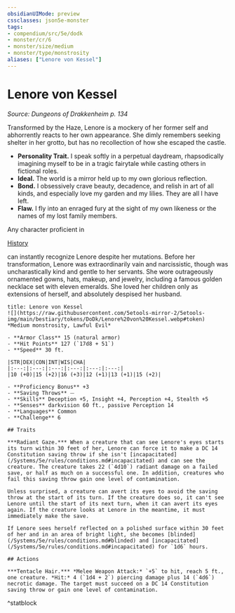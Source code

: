 ```yaml
---
obsidianUIMode: preview
cssclasses: json5e-monster
tags:
- compendium/src/5e/dodk
- monster/cr/6
- monster/size/medium
- monster/type/monstrosity
aliases: ["Lenore von Kessel"]
---
```

# Lenore von Kessel
*Source: Dungeons of Drakkenheim p. 134*  

Transformed by the Haze, Lenore is a mockery of her former self and abhorrently reacts to her own appearance. She dimly remembers seeking shelter in her grotto, but has no recollection of how she escaped the castle.

- **Personality Trait.** I speak softly in a perpetual daydream, rhapsodically imagining myself to be in a tragic fairytale while casting others in fictional roles.  
- **Ideal.** The world is a mirror held up to my own glorious reflection.  
- **Bond.** I obsessively crave beauty, decadence, and relish in art of all kinds, and especially love my garden and my lilies. They are all I have left.  
- **Flaw.** I fly into an enraged fury at the sight of my own likeness or the names of my lost family members.  

Any character proficient in

[History](/Systems/5e/rules/skills.md#History)

can instantly recognize Lenore despite her mutations. Before her transformation, Lenore was extraordinarily vain and narcissistic, though was uncharastically kind and gentle to her servants. She wore outrageously ornamented gowns, hats, makeup, and jewelry, including a famous golden necklace set with eleven emeralds. She loved her children only as extensions of herself, and absolutely despised her husband.

```ad-statblock
title: Lenore von Kessel
![](https://raw.githubusercontent.com/5etools-mirror-2/5etools-img/main/bestiary/tokens/DoDk/Lenore%20von%20Kessel.webp#token)
*Medium monstrosity, Lawful Evil*

- **Armor Class** 15 (natural armor)
- **Hit Points** 127 (`17d8 + 51`)
- **Speed** 30 ft.

|STR|DEX|CON|INT|WIS|CHA|
|:---:|:---:|:---:|:---:|:---:|:---:|
|10 (+0)|15 (+2)|16 (+3)|12 (+1)|13 (+1)|15 (+2)|

- **Proficiency Bonus** +3
- **Saving Throws** ⏤
- **Skills** Deception +5, Insight +4, Perception +4, Stealth +5
- **Senses** darkvision 60 ft., passive Perception 14
- **Languages** Common
- **Challenge** 6

## Traits

***Radiant Gaze.*** When a creature that can see Lenore's eyes starts its turn within 30 feet of her, Lenore can force it to make a DC 14 Constitution saving throw if she isn't [incapacitated](/Systems/5e/rules/conditions.md#incapacitated) and can see the creature. The creature takes 22 (`4d10`) radiant damage on a failed save, or half as much on a successful one. In addition, creatures who fail this saving throw gain one level of contamination.

Unless surprised, a creature can avert its eyes to avoid the saving throw at the start of its turn. If the creature does so, it can't see Lenore until the start of its next turn, when it can avert its eyes again. If the creature looks at Lenore in the meantime, it must immediately make the save.

If Lenore sees herself reflected on a polished surface within 30 feet of her and in an area of bright light, she becomes [blinded](/Systems/5e/rules/conditions.md#blinded) and [incapacitated](/Systems/5e/rules/conditions.md#incapacitated) for `1d6` hours.

## Actions

***Tentacle Hair.*** *Melee Weapon Attack:* `+5` to hit, reach 5 ft., one creature. *Hit:* 4 (`1d4 + 2`) piercing damage plus 14 (`4d6`) necrotic damage. The target must succeed on a DC 14 Constitution saving throw or gain one level of contamination.
```
^statblock